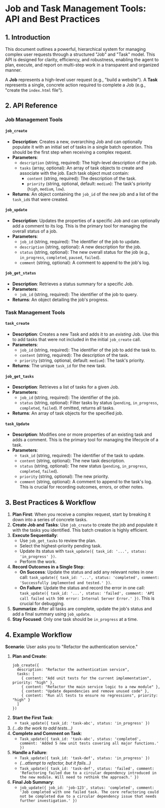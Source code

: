 # Job and Task Management Tools: API and Best Practices

## 1. Introduction

This document outlines a powerful, hierarchical system for managing complex user requests through a structured "Job" and "Task" model. This API is designed for clarity, efficiency, and robustness, enabling the agent to plan, execute, and report on multi-step work in a transparent and organized manner.

A **Job** represents a high-level user request (e.g., "build a website"). A **Task** represents a single, concrete action required to complete a Job (e.g., "create the `index.html` file").

## 2. API Reference

### Job Management Tools

#### `job_create`

- **Description**: Creates a new, overarching Job and can optionally populate it with an initial set of tasks in a single batch operation. This should be the first step when receiving a complex request.
- **Parameters**:
  - `description` (string, required): The high-level description of the job.
  - `tasks` (array, optional): An array of task objects to create and associate with the job. Each task object must contain:
    - `content` (string, required): The description of the task.
    - `priority` (string, optional, default: `medium`): The task's priority (`high`, `medium`, `low`).
- **Returns**: An object containing the `job_id` of the new job and a list of the `task_id`s that were created.

#### `job_update`

- **Description**: Updates the properties of a specific Job and can optionally add a comment to its log. This is the primary tool for managing the overall status of a job.
- **Parameters**:
  - `job_id` (string, required): The identifier of the job to update.
  - `description` (string, optional): A new description for the job.
  - `status` (string, optional): The new overall status for the job (e.g., `in_progress`, `completed`, `paused`, `failed`).
  - `comment` (string, optional): A comment to append to the job's log.

#### `job_get_status`

- **Description**: Retrieves a status summary for a specific Job.
- **Parameters**:
  - `job_id` (string, required): The identifier of the job to query.
- **Returns**: An object detailing the job's progress.

### Task Management Tools

#### `task_create`

- **Description**: Creates a new Task and adds it to an _existing_ Job. Use this to add tasks that were not included in the initial `job_create` call.
- **Parameters**:
  - `job_id` (string, required): The identifier of the job to add the task to.
  - `content` (string, required): The description of the task.
  - `priority` (string, optional, default: `medium`): The task's priority.
- **Returns**: The unique `task_id` for the new task.

#### `job_get_tasks`

- **Description**: Retrieves a list of tasks for a given Job.
- **Parameters**:
  - `job_id` (string, required): The identifier of the job.
  - `status` (string, optional): Filter tasks by status (`pending`, `in_progress`, `completed`, `failed`). If omitted, returns all tasks.
- **Returns**: An array of task objects for the specified job.

#### `task_Update`

- **Description**: Modifies one or more properties of an existing task and adds a comment. This is the primary tool for managing the lifecycle of a task.
- **Parameters**:
  - `task_id` (string, required): The identifier of the task to update.
  - `content` (string, optional): The new task description.
  - `status` (string, optional): The new status (`pending`, `in_progress`, `completed`, `failed`).
  - `priority` (string, optional): The new priority.
  - `comment` (string, optional): A comment to append to the task's log. This is crucial for recording outcomes, errors, or other notes.

## 3. Best Practices & Workflow

1.  **Plan First**: When you receive a complex request, start by breaking it down into a series of concrete tasks.
2.  **Create Job and Tasks**: Use `job_create` to create the job and populate it with the tasks you identified. This batch creation is highly efficient.
3.  **Execute Sequentially**:
    - Use `job_get_tasks` to review the plan.
    - Select the highest-priority pending task.
    - Update its status with `task_update({ task_id: '...', status: 'in_progress' })`.
    - Perform the work.
4.  **Record Outcomes in a Single Step**:
    - **On Success**: Update the status and add any relevant notes in one call: `task_update({ task_id: '...', status: 'completed', comment: 'Successfully implemented and tested.' })`.
    - **On Failure**: Update the status and record the error in one call: `task_update({ task_id: '...', status: 'failed', comment: 'API call failed with 500 error: Internal Server Error.' })`. This is crucial for debugging.
5.  **Summarize**: After all tasks are complete, update the job's status and add a final summary using `job_update`.
6.  **Stay Focused**: Only one task should be `in_progress` at a time.

## 4. Example Workflow

**Scenario**: User asks you to "Refactor the authentication service."

1.  **Plan and Create**:
    ```
    job_create({
      description: "Refactor the authentication service",
      tasks: [
        { content: "Add unit tests for the current implementation", priority: "high" },
        { content: "Refactor the main service logic to a new module" },
        { content: "Update dependencies and remove unused code" },
        { content: "Run all tests to ensure no regressions", priority: "high" }
      ]
    })
    ```
2.  **Start the First Task**:
    - `task_update({ task_id: 'task-abc', status: 'in_progress' })`
3.  _(...do the work to add tests...)_
4.  **Complete and Comment on Task**:
    - `Task_update({ task_id: 'task-abc', status: 'completed', comment: 'Added 5 new unit tests covering all major functions.' })`
5.  **Handle a Failure**:
    - `Task_update({ task_id: 'task-def', status: 'in_progress' })`
    - _(...attempt to refactor, but it fails...)_
    - `Task_update({ task_id: 'task-def', status: 'failed', comment: 'Refactoring failed due to a circular dependency introduced in the new module. Will need to rethink the approach.' })`
6.  **Final Job Summary**:
    - `job_update({ job_id: 'job-123', status: 'completed', comment: 'Job completed with one failed task. The core refactoring could not be completed due to a circular dependency issue that needs further investigation.' })`
